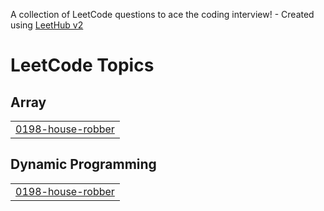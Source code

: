 A collection of LeetCode questions to ace the coding interview! - Created using [LeetHub v2](https://github.com/arunbhardwaj/LeetHub-2.0)
<!---LeetCode Topics Start-->
# LeetCode Topics
## Array
|  |
| ------- |
| [0198-house-robber](https://github.com/Jayesh404/LeetCode/tree/master/0198-house-robber) |
## Dynamic Programming
|  |
| ------- |
| [0198-house-robber](https://github.com/Jayesh404/LeetCode/tree/master/0198-house-robber) |
<!---LeetCode Topics End-->
